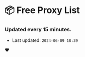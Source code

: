 # :package: Free Proxy List
### Updated every 15 minutes.

- Last updated: `2024-06-09 18:39`

:heart:
